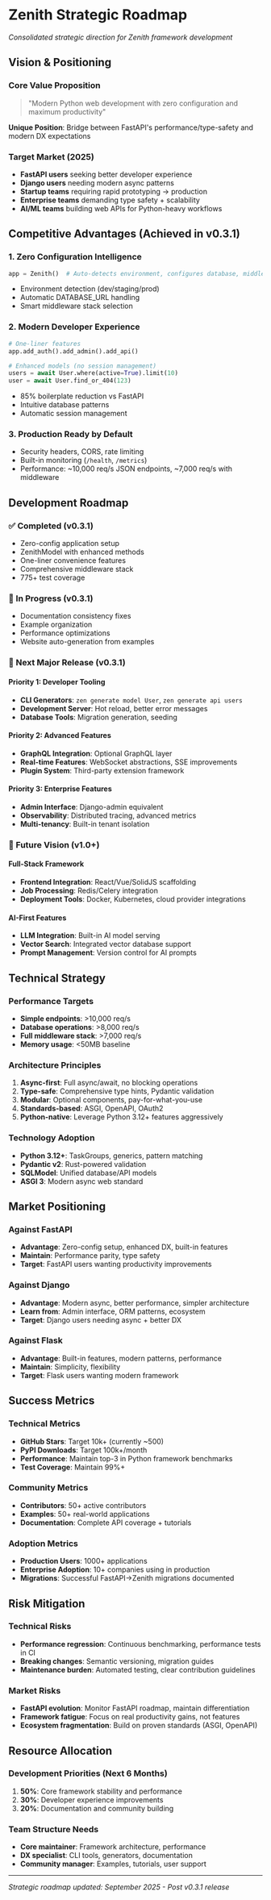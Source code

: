 # Zenith Strategic Roadmap

*Consolidated strategic direction for Zenith framework development*

## Vision & Positioning

### Core Value Proposition
> "Modern Python web development with zero configuration and maximum productivity"

**Unique Position**: Bridge between FastAPI's performance/type-safety and modern DX expectations

### Target Market (2025)
- **FastAPI users** seeking better developer experience
- **Django users** needing modern async patterns
- **Startup teams** requiring rapid prototyping → production
- **Enterprise teams** demanding type safety + scalability
- **AI/ML teams** building web APIs for Python-heavy workflows

## Competitive Advantages (Achieved in v0.3.1)

### 1. Zero Configuration Intelligence
```python
app = Zenith()  # Auto-detects environment, configures database, middleware
```
- Environment detection (dev/staging/prod)
- Automatic DATABASE_URL handling
- Smart middleware stack selection

### 2. Modern Developer Experience
```python
# One-liner features
app.add_auth().add_admin().add_api()

# Enhanced models (no session management)
users = await User.where(active=True).limit(10)
user = await User.find_or_404(123)
```
- 85% boilerplate reduction vs FastAPI
- Intuitive database patterns
- Automatic session management

### 3. Production Ready by Default
- Security headers, CORS, rate limiting
- Built-in monitoring (`/health`, `/metrics`)
- Performance: ~10,000 req/s JSON endpoints, ~7,000 req/s with middleware

## Development Roadmap

### ✅ Completed (v0.3.1)
- Zero-config application setup
- ZenithModel with enhanced methods
- One-liner convenience features
- Comprehensive middleware stack
- 775+ test coverage

### 🚧 In Progress (v0.3.1)
- Documentation consistency fixes
- Example organization
- Performance optimizations
- Website auto-generation from examples

### 🎯 Next Major Release (v0.3.1)

#### Priority 1: Developer Tooling
- **CLI Generators**: `zen generate model User`, `zen generate api users`
- **Development Server**: Hot reload, better error messages
- **Database Tools**: Migration generation, seeding

#### Priority 2: Advanced Features
- **GraphQL Integration**: Optional GraphQL layer
- **Real-time Features**: WebSocket abstractions, SSE improvements
- **Plugin System**: Third-party extension framework

#### Priority 3: Enterprise Features
- **Admin Interface**: Django-admin equivalent
- **Observability**: Distributed tracing, advanced metrics
- **Multi-tenancy**: Built-in tenant isolation

### 🔮 Future Vision (v1.0+)

#### Full-Stack Framework
- **Frontend Integration**: React/Vue/SolidJS scaffolding
- **Job Processing**: Redis/Celery integration
- **Deployment Tools**: Docker, Kubernetes, cloud provider integrations

#### AI-First Features
- **LLM Integration**: Built-in AI model serving
- **Vector Search**: Integrated vector database support
- **Prompt Management**: Version control for AI prompts

## Technical Strategy

### Performance Targets
- **Simple endpoints**: >10,000 req/s
- **Database operations**: >8,000 req/s
- **Full middleware stack**: >7,000 req/s
- **Memory usage**: <50MB baseline

### Architecture Principles
1. **Async-first**: Full async/await, no blocking operations
2. **Type-safe**: Comprehensive type hints, Pydantic validation
3. **Modular**: Optional components, pay-for-what-you-use
4. **Standards-based**: ASGI, OpenAPI, OAuth2
5. **Python-native**: Leverage Python 3.12+ features aggressively

### Technology Adoption
- **Python 3.12+**: TaskGroups, generics, pattern matching
- **Pydantic v2**: Rust-powered validation
- **SQLModel**: Unified database/API models
- **ASGI 3**: Modern async web standard

## Market Positioning

### Against FastAPI
- **Advantage**: Zero-config setup, enhanced DX, built-in features
- **Maintain**: Performance parity, type safety
- **Target**: FastAPI users wanting productivity improvements

### Against Django
- **Advantage**: Modern async, better performance, simpler architecture
- **Learn from**: Admin interface, ORM patterns, ecosystem
- **Target**: Django users needing async + better DX

### Against Flask
- **Advantage**: Built-in features, modern patterns, performance
- **Maintain**: Simplicity, flexibility
- **Target**: Flask users wanting modern framework

## Success Metrics

### Technical Metrics
- **GitHub Stars**: Target 10k+ (currently ~500)
- **PyPI Downloads**: Target 100k+/month
- **Performance**: Maintain top-3 in Python framework benchmarks
- **Test Coverage**: Maintain 99%+

### Community Metrics
- **Contributors**: 50+ active contributors
- **Examples**: 50+ real-world applications
- **Documentation**: Complete API coverage + tutorials

### Adoption Metrics
- **Production Users**: 1000+ applications
- **Enterprise Adoption**: 10+ companies using in production
- **Migrations**: Successful FastAPI→Zenith migrations documented

## Risk Mitigation

### Technical Risks
- **Performance regression**: Continuous benchmarking, performance tests in CI
- **Breaking changes**: Semantic versioning, migration guides
- **Maintenance burden**: Automated testing, clear contribution guidelines

### Market Risks
- **FastAPI evolution**: Monitor FastAPI roadmap, maintain differentiation
- **Framework fatigue**: Focus on real productivity gains, not features
- **Ecosystem fragmentation**: Build on proven standards (ASGI, OpenAPI)

## Resource Allocation

### Development Priorities (Next 6 Months)
1. **50%**: Core framework stability and performance
2. **30%**: Developer experience improvements
3. **20%**: Documentation and community building

### Team Structure Needs
- **Core maintainer**: Framework architecture, performance
- **DX specialist**: CLI tools, generators, documentation
- **Community manager**: Examples, tutorials, user support

---

*Strategic roadmap updated: September 2025 - Post v0.3.1 release*
